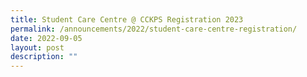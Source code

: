 ```yaml
---
title: Student Care Centre @ CCKPS Registration 2023
permalink: /announcements/2022/student-care-centre-registration/
date: 2022-09-05
layout: post
description: ""
---
```

